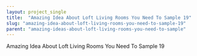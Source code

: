 ```yaml
---
layout: project_single
title:  "Amazing Idea About Loft Living Rooms You Need To Sample 19"
slug: "amazing-idea-about-loft-living-rooms-you-need-to-sample-19"
parent: "amazing-ideas-about-loft-living-rooms-you-need-to-sample"
---
```

Amazing Idea About Loft Living Rooms You Need To Sample 19